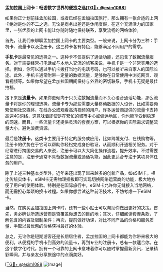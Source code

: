 **孟加拉国上网卡：畅游数字世界的便捷之选[[TG💪+ @esim1088](https://t.me/s/esim1088)]**

如果你正计划前往孟加拉国，或者已经在孟加拉国旅行，那么拥有一张合适的上网卡绝对是你的不二之选。无论是商务出差还是休闲度假，在这个充满活力的国家里，一张优质的上网卡能让你随时随地保持联系，享受流畅的网络体验。

首先，让我们来聊聊孟加拉国上网卡的主要类型。一般来说，上网卡分为三种：手机卡、流量卡以及注册卡。这三种卡各有特色，能够满足不同用户的需求。

**手机卡**是最常见的选择之一。这种卡不仅提供了通话功能，还包含了数据流量服务。对于需要经常打电话或与本地人交流的旅客来说，手机卡是一个非常实用的选择。例如，你可以通过手机卡拨打当地的电话号码，也可以接听来自家人的国际长途。此外，手机卡通常附带一定量的数据流量，足够你在日常使用中浏览网页、观看视频等。如果你希望在孟加拉国期间保持与外界的密切联系，手机卡无疑是最佳拍档。

接下来是**流量卡**。如果你更倾向于只关注数据流量而不关心语音通话功能，那么流量卡将是你的理想选择。流量卡专为那些需要大量移动数据的人设计，比如需要频繁使用社交媒体、在线办公或观看高清视频的用户。许多运营商提供的流量卡支持高速4G网络，这意味着即使是在繁忙的城市中心或偏远地区，你也能享受到稳定的网速。而且，一些流量卡还提供灵活的套餐方案，可以根据你的实际需求调整流量大小，避免浪费资源。

最后是**注册卡**。这类卡主要用于特定的服务或应用，比如跨境支付、在线购物等。注册卡的优势在于它可以帮助你轻松完成身份验证，从而顺利开通相关服务。对于经常进行跨国交易的人来说，注册卡可以大大简化操作流程，提升效率。不过需要注意的是，注册卡通常不具备数据流量或通话功能，因此更适合专注于某项具体任务的用户。

除了上述三种基本类型外，近年来还出现了越来越多的创新产品，如eSIM卡。相比传统实体卡，eSIM卡无需物理插拔即可实现切换网络运营商的功能，极大地方便了用户的使用体验。特别是在国际旅行中，eSIM卡允许你无缝接入当地网络，而无需担心繁琐的换卡过程。如果你想尝试这种前沿技术，不妨考虑一下eSIM卡。

当然，在购买孟加拉国上网卡时，还有一些小贴士可以帮助你做出更好的决策。首先，务必确认所选运营商是否覆盖你想去的目的地；其次，仔细阅读套餐条款，了解包含的内容及限制条件；再次，提前做好功课，对比不同产品的价格和服务质量，争取以最优惠的价格获得最好的体验。

总之，无论你是短期游客还是长期居住者，孟加拉国的上网卡都能为你带来极大的便利。从便捷的手机卡到高效的流量卡，再到专业的注册卡，总有一款适合你。在这个数字化时代，拥有一个可靠的上网卡意味着你可以随时掌握最新资讯，记录精彩瞬间，并与亲友分享旅途中的点滴美好。

[[TG💪+ @esim1088](https://t.me/s/esim1088) ![Image](https://i.postimg.cc/4NQfJmqS/Snipaste-2025-05-13-00-14-12.png)]